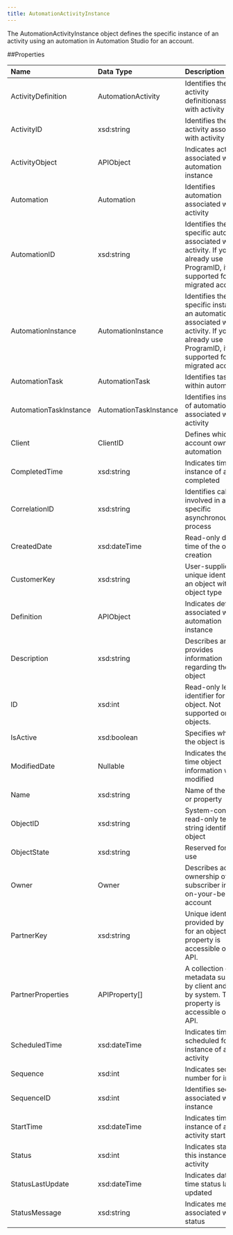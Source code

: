 ```yaml
---
title: AutomationActivityInstance
---
```

The AutomationActivityInstance object defines the specific instance of an activity using an automation in Automation Studio for an account.

##Properties
<table class="table table-hover">
<thead align="left">
<tr><th>Name</th><th>Data Type</th><th>Description</th></tr>
</thead>
<tbody>
<tr>
<td>ActivityDefinition</td>
<td>AutomationActivity</td>
<td>Identifies the activity definitionassociated with activity</td>
</tr>
<tr>
<td>ActivityID</td>
<td>xsd:string</td>
<td>Identifies the activity associated with activity</td>
</tr>
<tr>
<td>ActivityObject</td>
<td>APIObject</td>
<td>Indicates activity associated with automation instance</td>
</tr>
<tr>
<td>Automation</td>
<td>Automation</td>
<td>Identifies automation associated with activity</td>
</tr>
<tr>
<td>AutomationID</td>
<td>xsd:string</td>
<td>Identifies the specific automation associated with activity. If you already use ProgramID, it is still supported for migrated accounts.</td>
</tr>
<tr>
<td>AutomationInstance</td>
<td>AutomationInstance</td>
<td>Identifies the specific instance of an automation associated with activity. If you already use ProgramID, it is still supported for migrated accounts.</td>
</tr>
<tr>
<td>AutomationTask</td>
<td>AutomationTask</td>
<td>Identifies task within automation</td>
</tr>
<tr>
<td>AutomationTaskInstance</td>
<td>AutomationTaskInstance</td>
<td>Identifies instance of automation task associated with activity</td>
</tr>
<tr>
<td>Client</td>
<td>ClientID</td>
<td>Defines which account owns the automation</td>
</tr>
<tr>
<td>CompletedTime</td>
<td>xsd:string</td>
<td>Indicates time instance of activity completed</td>
</tr>
<tr>
<td>CorrelationID</td>
<td>xsd:string</td>
<td>Identifies calls involved in a specific asynchronous process</td>
</tr>
<tr>
<td>CreatedDate</td>
<td>xsd:dateTime</td>
<td>Read-only date and time of the object's creation</td>
</tr>
<tr>
<td>CustomerKey</td>
<td>xsd:string</td>
<td>User-supplied unique identifier for an object within an object type</td>
</tr>
<tr>
<td>Definition</td>
<td>APIObject</td>
<td>Indicates definition associated with automation instance</td>
</tr>
<tr>
<td>Description</td>
<td>xsd:string</td>
<td>Describes and provides information regarding the object</td>
</tr>
<tr>
<td>ID</td>
<td>xsd:int</td>
<td>Read-only legacy identifier for an object. Not supported on all objects.</td>
</tr>
<tr>
<td>IsActive</td>
<td>xsd:boolean</td>
<td>Specifies whether the object is active</td>
</tr>
<tr>
<td>ModifiedDate</td>
<td>Nullable</td>
<td>Indicates the last time object information was modified</td>
</tr>
<tr>
<td>Name</td>
<td>xsd:string</td>
<td>Name of the object or property</td>
</tr>
<tr>
<td>ObjectID</td>
<td>xsd:string</td>
<td>System-controlled, read-only text string identifier for object</td>
</tr>
<tr>
<td>ObjectState</td>
<td>xsd:string</td>
<td>Reserved for future use</td>
</tr>
<tr>
<td>Owner</td>
<td>Owner</td>
<td>Describes account ownership of subscriber in an on-your-behalf account</td>
</tr>
<tr>
<td>PartnerKey</td>
<td>xsd:string</td>
<td>Unique identifier provided by partner for an object. This property is accessible only via API.</td>
</tr>
<tr>
<td>PartnerProperties</td>
<td>APIProperty[]</td>
<td>A collection of metadata supplied by client and stored by system. This property is accessible only via API.</td>
</tr>
<tr>
<td>ScheduledTime</td>
<td>xsd:dateTime</td>
<td>Indicates time scheduled for this instance of an activity</td>
</tr>
<tr>
<td>Sequence</td>
<td>xsd:int</td>
<td>Indicates sequence number for instance</td>
</tr>
<tr>
<td>SequenceID</td>
<td>xsd:int</td>
<td>Identifies sequence associated with instance</td>
</tr>
<tr>
<td>StartTime</td>
<td>xsd:dateTime</td>
<td>Indicates time this instance of an activity started</td>
</tr>
<tr>
<td>Status</td>
<td>xsd:int</td>
<td>Indicates status for this instance of an activity</td>
</tr>
<tr>
<td>StatusLastUpdate</td>
<td>xsd:dateTime</td>
<td>Indicates date and time status last updated</td>
</tr>
<tr>
<td>StatusMessage</td>
<td>xsd:string</td>
<td>Indicates message associated with status</td>
</tr>
</tbody>
</table>
